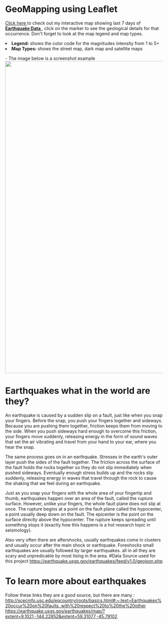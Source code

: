 # GeoMapping using Leaflet 
[Click here ](https://dsalisbury1141.github.io/GeoMapping-Earthquakes/)to check out my interactive map showing last 7 days of [<strong>Earthquake Data </strong>](https://dsalisbury1141.github.io/GeoMapping-Earthquakes/)</strong>, click on the marker to see the geological details for that  occurrence. Don't forget to look at the map legend and map types.


<li> <strong>Legend:</strong> shows the color code for the magnitudes intensity from 1 to 5+ </li>
<li> <strong>Map Types:</strong> shows the street map, dark map and satellite maps</li>


<a> - The image below is a screenshot example</a>
<img align="center" src="https://github.com/dsalisbury1141/Leaflet-Challenge/blob/master/Images/Github%20post.PNG" width="1000">

# Earthquakes what in the world are they?
An earthquake is caused by a sudden slip on a fault, just like when you snap your fingers. Before the snap, you push your fingers together and sideways. Because you are pushing them together, friction keeps them from moving to the side. When you push sideways hard enough to overcome this friction, your fingers move suddenly, releasing energy in the form of sound waves that set the air vibrating and travel from your hand to your ear, where you hear the snap.

The same process goes on in an earthquake. Stresses in the earth's outer layer push the sides of the fault together. The friction across the surface of the fault holds the rocks together so they do not slip immediately when pushed sideways. Eventually enough stress builds up and the rocks slip suddenly, releasing energy in waves that travel through the rock to cause the shaking that we feel during an earthquake.

Just as you snap your fingers with the whole area of your fingertip and thumb, earthquakes happen over an area of the fault, called the rupture surface. However, unlike your fingers, the whole fault plane does not slip at once. The rupture begins at a point on the fault plane called the hypocenter, a point usually deep down on the fault. The epicenter is the point on the surface directly above the hypocenter. The rupture keeps spreading until something stops it (exactly how this happens is a hot research topic in seismology).

Also very often there are aftershocks, usually earthquakes come in clusters and usually occur after the main shock or earthquake. Foreshocks small earthquakes are usually followed by larger earthquakes.  all in all they are scary and unpredicable by most lising in the area. 
#Data Source used for this project https://earthquake.usgs.gov/earthquakes/feed/v1.0/geojson.php
# To learn more about earthquakes 
Follow these links they are a good source, but there are many : 
http://scecinfo.usc.edu/eqcountry/roots/basics.html#:~:text=Earthquakes%20occur%20on%20faults.,with%20respect%20to%20the%20other
https://earthquake.usgs.gov/earthquakes/map/?extent=9.1021,-144.22852&extent=59.31077,-45.79102
